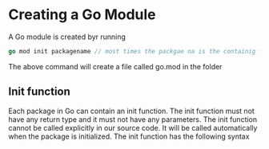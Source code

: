 # Creating a Go Module

A Go module is created byr running

```Go
go mod init packagename // most times the packgae na is the containig folders name
```

The above command will create a file called go.mod in the folder

## Init function

Each package in Go can contain an init function. The init function must not have any return type and it must not have any parameters.
The init function cannot be called explicitly in our source code. It will be called automatically when the package is initialized. The init function has the following syntax

